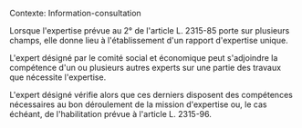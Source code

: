 Contexte: Information-consultation

Lorsque l'expertise prévue au 2° de l'article L. 2315-85 porte sur plusieurs champs, elle donne lieu à l'établissement d'un rapport d'expertise unique.

L'expert désigné par le comité social et économique peut s'adjoindre la compétence d'un ou plusieurs autres experts sur une partie des travaux que nécessite l'expertise.

L'expert désigné vérifie alors que ces derniers disposent des compétences nécessaires au bon déroulement de la mission d'expertise ou, le cas échéant, de l'habilitation prévue à l'article L. 2315-96.